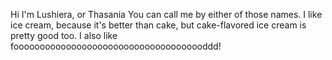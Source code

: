 Hi
I'm Lushiera, or Thasania
You can call me by either of those names.
I like ice cream, because it's better than cake, but cake-flavored ice cream is pretty good too.
I also like fooooooooooooooooooooooooooooooooooooddd!
